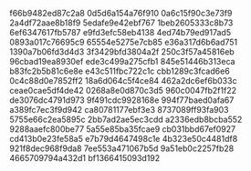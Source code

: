 f66b9482ed87c2a8
0d5d6a154a76f910
0a6c15f90c3e73f9
2a4df72aae8b18f9
5edafe9e42ebf767
1beb2605333c8b73
6ef6347617fb5787
e9fd3efc58eb4138
4ed74b79ed917ad5
0893a017c76695c9
65554e5275e7cb85
e36a317d6b6ad751
1390a7b06fd3d4d3
3f3429bfd3804a2f
250c3f57a45816eb
96cbad19ea8930ef
ede3c499a275cfb1
845e51446b313eca
b83fc2b5b81c6e8e
e43c511fbc722c1c
cbb1289c3fcad6e6
0c4c88d0e7852ff2
18a6d064c5f4ce84
462a2dc6ef6b033c
ceae0cae5df4de42
0268a8e0d870c3d5
960c0047fb2f1f22
de3076dc4791d973
9f491cdc9928168e
994f77baed0afa67
a389fc7ec3f9d942
ca80781177ebf3e3
8737089ff93fa903
5755e66c2ea5895c
2bb7ad2ae5ec3cdd
a2336edb8bcba552
9288aaefc800be77
5a55e85ba35fcae9
cb031bbd67ef0927
cd413b0e23fe58a5
e7b79d4647498c1e
4b323e50c4481df8
921f8dec968f9da8
7ee553a471067b5d
9a51eb0c2257fb28
4665709794a432d1
bf1366415093d192
